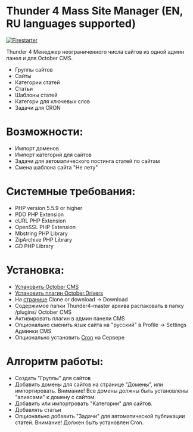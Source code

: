 # Thunder 4 Mass Site Manager (EN, RU languages supported)

[![Firestarter](http://www.clipartbest.com/cliparts/9TR/zaX/9TRzaXMdc.png)](http://ifirestarter.ru)

Thunder 4 Менеджер неограниченного числа сайтов из одной админ панел и для October CMS.

  - Группы сайтов
  - Сайты
  - Категории статей
  - Статьи
  - Шаблоны статей
  - Категори для ключевых слов
  - Задачи для CRON 

# Возможности:

  - Импорт доменов
  - Импорт категорий для сайтов
  - Задачи для автоматического постинга статей по сайтам
  - Смена шаблона сайта "Не лету"
  
  
# Системные требования:

  - PHP version 5.5.9 or higher
  - PDO PHP Extension
  - cURL PHP Extension
  - OpenSSL PHP Extension
  - Mbstring PHP Library
  - ZipArchive PHP Library
  - GD PHP Library

# Установка:

  - [Установить Oсtober CMS](https://octobercms.info/docs/help-installation)
  - [Установить плагин October.Drivers](https://octobercms.com/plugin/october-drivers)
  - На [странице](https://github.com/FirestarterUA/Thunder4/tree/master) Clone or download -> Download
  - Содержимое папки Thunder4-master архива распаковать в папку /plugins/ October CMS
  - Активировать плагин в админ панели CMS
  - Опционально сменить язык сайта на "русский" в Profile -> Settings Админки CMS
  - Опционально установить [Cron](https://octobercms.com/docs/setup/installation#crontab-setup) на Сервере

# Алгоритм работы:

  - Создать "Группы" для сайтов
  - Добавить домены для сайтов на странице "Домены", или импортировать. Внимание! Все домены должны быть установлены "алиасами" к домену с сайтом.
  - Добавить или импортровать "Категории" для сайтов.
  - Добавлять статьи
  - Опционально добавить "Задачи" для автоматической публикации статей. Внимание! Должен быть установлен Cron.